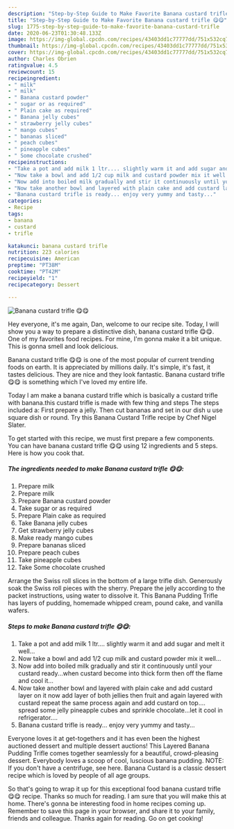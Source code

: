```yaml
---
description: "Step-by-Step Guide to Make Favorite Banana custard trifle 😋😋"
title: "Step-by-Step Guide to Make Favorite Banana custard trifle 😋😋"
slug: 1775-step-by-step-guide-to-make-favorite-banana-custard-trifle
date: 2020-06-23T01:30:48.133Z
image: https://img-global.cpcdn.com/recipes/43403dd1c77777dd/751x532cq70/banana-custard-trifle-😋😋-recipe-main-photo.jpg
thumbnail: https://img-global.cpcdn.com/recipes/43403dd1c77777dd/751x532cq70/banana-custard-trifle-😋😋-recipe-main-photo.jpg
cover: https://img-global.cpcdn.com/recipes/43403dd1c77777dd/751x532cq70/banana-custard-trifle-😋😋-recipe-main-photo.jpg
author: Charles Obrien
ratingvalue: 4.5
reviewcount: 15
recipeingredient:
- " milk"
- " milk"
- " Banana custard powder"
- " sugar or as required"
- " Plain cake as required"
- " Banana jelly cubes"
- " strawberry jelly cubes"
- " mango cubes"
- " bananas sliced"
- " peach cubes"
- " pineapple cubes"
- " Some chocolate crushed"
recipeinstructions:
- "Take a pot and add milk 1 ltr.... slightly warm it and add sugar and melt it well..."
- "Now take a bowl and add 1/2 cup milk and custard powder mix it well..."
- "Now add into boiled milk gradually and stir it continuously until your custard ready...when custard become into thick form then off the flame and cool it..."
- "Now take another bowl and layered with plain cake and add custard layer on it now add layer of both jellies then fruit and again layered with custard repeat the same process again and add custard on top.... spread some jelly pineapple cubes and sprinkle chocolate...let it cool in refrigerator...."
- "Banana custard trifle is ready... enjoy very yummy and tasty..."
categories:
- Recipe
tags:
- banana
- custard
- trifle

katakunci: banana custard trifle 
nutrition: 223 calories
recipecuisine: American
preptime: "PT38M"
cooktime: "PT42M"
recipeyield: "1"
recipecategory: Dessert

---
```



![Banana custard trifle 😋😋](https://img-global.cpcdn.com/recipes/43403dd1c77777dd/751x532cq70/banana-custard-trifle-😋😋-recipe-main-photo.jpg)

Hey everyone, it's me again, Dan, welcome to our recipe site. Today, I will show you a way to prepare a distinctive dish, banana custard trifle 😋😋. One of my favorites food recipes. For mine, I'm gonna make it a bit unique. This is gonna smell and look delicious.

Banana custard trifle 😋😋 is one of the most popular of current trending foods on earth. It is appreciated by millions daily. It's simple, it's fast, it tastes delicious. They are nice and they look fantastic. Banana custard trifle 😋😋 is something which I've loved my entire life.

Today l am make a banana custard trifle which is basically a custard trifle with banana.this custard trifle is made with few thing and steps The steps included a: First prepare a jelly. Then cut bananas and set in our dish u use square dish or round. Try this Banana Custard Trifle recipe by Chef Nigel Slater.


To get started with this recipe, we must first prepare a few components. You can have banana custard trifle 😋😋 using 12 ingredients and 5 steps. Here is how you cook that.

<!--inarticleads1-->

##### The ingredients needed to make Banana custard trifle 😋😋:

1. Prepare  milk
1. Prepare  milk
1. Prepare  Banana custard powder
1. Take  sugar or as required
1. Prepare  Plain cake as required
1. Take  Banana jelly cubes
1. Get  strawberry jelly cubes
1. Make ready  mango cubes
1. Prepare  bananas sliced
1. Prepare  peach cubes
1. Take  pineapple cubes
1. Take  Some chocolate crushed


Arrange the Swiss roll slices in the bottom of a large trifle dish. Generously soak the Swiss roll pieces with the sherry. Prepare the jelly according to the packet instructions, using water to dissolve it. This Banana Pudding Trifle has layers of pudding, homemade whipped cream, pound cake, and vanilla wafers. 

<!--inarticleads2-->

##### Steps to make Banana custard trifle 😋😋:

1. Take a pot and add milk 1 ltr.... slightly warm it and add sugar and melt it well...
1. Now take a bowl and add 1/2 cup milk and custard powder mix it well...
1. Now add into boiled milk gradually and stir it continuously until your custard ready...when custard become into thick form then off the flame and cool it...
1. Now take another bowl and layered with plain cake and add custard layer on it now add layer of both jellies then fruit and again layered with custard repeat the same process again and add custard on top.... spread some jelly pineapple cubes and sprinkle chocolate...let it cool in refrigerator....
1. Banana custard trifle is ready... enjoy very yummy and tasty...


Everyone loves it at get-togethers and it has even been the highest auctioned dessert and multiple dessert auctions! This Layered Banana Pudding Trifle comes together seamlessly for a beautiful, crowd-pleasing dessert. Everybody loves a scoop of cool, luscious banana pudding. NOTE: If you don&#39;t have a centrifuge, see here. Banana Custard is a classic dessert recipe which is loved by people of all age groups. 

So that's going to wrap it up for this exceptional food banana custard trifle 😋😋 recipe. Thanks so much for reading. I am sure that you will make this at home. There's gonna be interesting food in home recipes coming up. Remember to save this page in your browser, and share it to your family, friends and colleague. Thanks again for reading. Go on get cooking!
